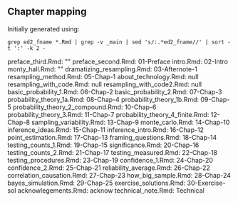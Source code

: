 ## Chapter mapping

Initially generated using:

```
grep ed2_fname *.Rmd | grep -v _main | sed 's/:.*ed2_fname//' | sort -t ':' -k 2 -
```

preface_third.Rmd: ""
preface_second.Rmd: 01-Preface
intro.Rmd: 02-Intro
monty_hall.Rmd: ""
dramatizing_resampling.Rmd: 03-Afternote-1
resampling_method.Rmd: 05-Chap-1
about_technology.Rmd: null
resampling_with_code.Rmd: null
resampling_with_code2.Rmd: null
basic_probability_1.Rmd: 06-Chap-2
basic_probability_2.Rmd: 07-Chap-3
probability_theory_1a.Rmd: 08-Chap-4
probability_theory_1b.Rmd: 09-Chap-5
probability_theory_2_compound.Rmd: 10-Chap-6
probability_theory_3.Rmd: 11-Chap-7
probability_theory_4_finite.Rmd: 12-Chap-8
sampling_variability.Rmd: 13-Chap-9
monte_carlo.Rmd: 14-Chap-10
inference_ideas.Rmd: 15-Chap-11
inference_intro.Rmd: 16-Chap-12
point_estimation.Rmd: 17-Chap-13
framing_questions.Rmd: 18-Chap-14
testing_counts_1.Rmd: 19-Chap-15
significance.Rmd: 20-Chap-16
testing_counts_2.Rmd: 21-Chap-17
testing_measured.Rmd: 22-Chap-18
testing_procedures.Rmd: 23-Chap-19
confidence_1.Rmd: 24-Chap-20
confidence_2.Rmd: 25-Chap-21
reliability_average.Rmd: 26-Chap-22
correlation_causation.Rmd: 27-Chap-23
how_big_sample.Rmd: 28-Chap-24
bayes_simulation.Rmd: 29-Chap-25
exercise_solutions.Rmd: 30-Exercise-sol
acknowlegements.Rmd: acknow
technical_note.Rmd: Technical
